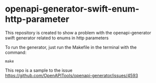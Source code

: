 # openapi-generator-swift-enum-http-parameter
This repository is created to show a problem with the openapi-generator swift generator related to enums in http parameters

To run the generator, just run the Makefile in the terminal with the command:
```
make
```

This repo is a sample to the issue https://github.com/OpenAPITools/openapi-generator/issues/4593
